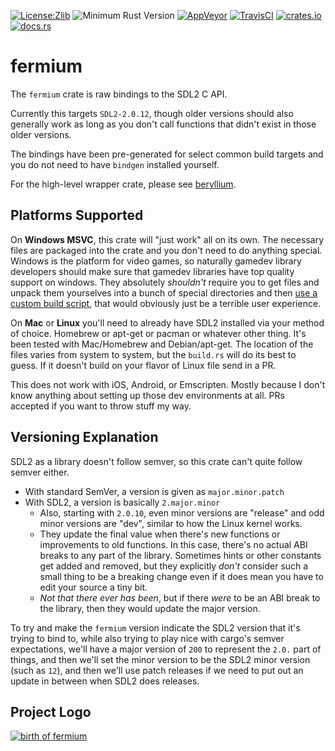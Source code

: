 [![License:Zlib](https://img.shields.io/badge/License-Zlib-brightgreen.svg)](https://opensource.org/licenses/Zlib)
![Minimum Rust Version](https://img.shields.io/badge/Min%20Rust-1.33-green.svg)
[![AppVeyor](https://ci.appveyor.com/api/projects/status/lqvi8qbjayf35v8m/branch/master?svg=true)](https://ci.appveyor.com/project/Lokathor/fermium/branch/master)
[![TravisCI](https://travis-ci.org/Lokathor/fermium.svg?branch=master)](https://travis-ci.org/Lokathor/fermium)
[![crates.io](https://img.shields.io/crates/v/fermium.svg)](https://crates.io/crates/fermium)
[![docs.rs](https://docs.rs/fermium/badge.svg)](https://docs.rs/fermium/)

# fermium

The `fermium` crate is raw bindings to the SDL2 C API.

Currently this targets `SDL2-2.0.12`, though older versions should also
generally work as long as you don't call functions that didn't exist in those
older versions.

The bindings have been pre-generated for select common build targets and you do
not need to have `bindgen` installed yourself.

For the high-level wrapper crate, please see
[beryllium](https://github.com/Lokathor/beryllium).

## Platforms Supported

On **Windows MSVC**, this crate will "just work" all on its own. The necessary
files are packaged into the crate and you don't need to do anything special.
Windows is the platform for video games, so naturally gamedev library developers
should make sure that gamedev libraries have top quality support on windows.
They absolutely _shouldn't_ require you to get files and unpack them yourselves
into a bunch of special directories and then [use a custom build
script](https://github.com/Rust-SDL2/rust-sdl2#windows-with-build-script), that
would obviously just be a terrible user experience.

On **Mac** or **Linux** you'll need to already have SDL2 installed via your
method of choice. Homebrew or apt-get or pacman or whatever other thing. It's
been tested with Mac/Homebrew and Debian/apt-get. The location of the files
varies from system to system, but the `build.rs` will do its best to guess. If
it doesn't build on your flavor of Linux file send in a PR.

This does not work with iOS, Android, or Emscripten. Mostly because I don't know
anything about setting up those dev environments at all. PRs accepted if you
want to throw stuff my way.

## Versioning Explanation

SDL2 as a library doesn't follow semver, so this crate can't quite follow semver
either.

* With standard SemVer, a version is given as `major.minor.patch`
* With SDL2, a version is basically `2.major.minor`
  * Also, starting with `2.0.10`, even minor versions are "release" and odd
    minor versions are "dev", similar to how the Linux kernel works.
  * They update the final value when there's new functions or improvements to
    old functions. In this case, there's no actual ABI breaks to any part of the
    library. Sometimes hints or other constants get added and removed, but they
    explicitly _don't_ consider such a small thing to be a breaking change even if it does mean you have to edit your source a tiny bit.
  * _Not that there ever has been_, but if there _were_ to be an ABI break to the
    library, then they would update the major version.

To try and make the `fermium` version indicate the SDL2 version that it's trying
to bind to, while also trying to play nice with cargo's semver expectations,
we'll have a major version of `200` to represent the `2.0.` part of things, and
then we'll set the minor version to be the SDL2 minor version (such as `12`),
and then we'll use patch releases if we need to put out an update in between
when SDL2 does releases.

## Project Logo

[![birth of fermium](https://upload.wikimedia.org/wikipedia/commons/5/58/Ivy_Mike_-_mushroom_cloud.jpg)](https://en.wikipedia.org/wiki/Fermium)
